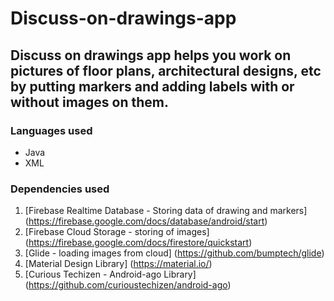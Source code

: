 # Discuss-on-drawings-app

## Discuss on drawings app helps you work on pictures of floor plans, architectural designs, etc by putting markers and adding labels with or without images on them. 

### Languages used 
- Java 
- XML

### Dependencies used 

1. [Firebase Realtime Database - Storing data of drawing and markers] (https://firebase.google.com/docs/database/android/start)
2. [Firebase Cloud Storage - storing of images] (https://firebase.google.com/docs/firestore/quickstart)
3. [Glide - loading images from cloud] (https://github.com/bumptech/glide)
4. [Material Design Library] (https://material.io/)
5. [Curious Techizen - Android-ago Library] (https://github.com/curioustechizen/android-ago)
